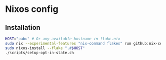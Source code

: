 # Nixos config

## Installation

```bash
HOST="pabu" # Or any available hostname in flake.nix
sudo nix --experimental-features "nix-command flakes" run github:nix-community/disko -- --mode disko "./hosts/$HOST/disko.nix"
sudo nixos-install --flake ".#$HOST"
./scripts/setup-opt-in-state.sh
```
